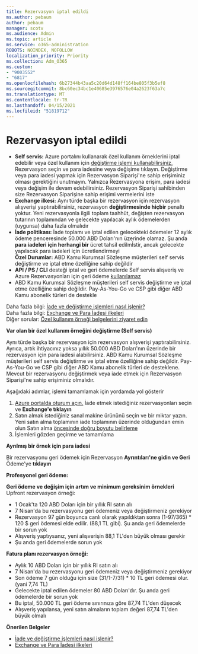 ```yaml
---
title: Rezervasyon iptal edildi
ms.author: pebaum
author: pebaum
manager: scotv
ms.audience: Admin
ms.topic: article
ms.service: o365-administration
ROBOTS: NOINDEX, NOFOLLOW
localization_priority: Priority
ms.collection: Adm_O365
ms.custom:
- "9003552"
- "6817"
ms.openlocfilehash: 6b27344b43aa5c20d64d148ff164be805f3b5ef8
ms.sourcegitcommit: 8bc60ec34bc1e40685e3976576e04a2623f63a7c
ms.translationtype: MT
ms.contentlocale: tr-TR
ms.lasthandoff: 04/15/2021
ms.locfileid: "51819712"
---
```

# <a name="cancelling-reservation"></a>Rezervasyon iptal edildi

- **Self servis:** Azure portalını kullanarak özel kullanım örneklerini iptal edebilir veya özel kullanım için [değiştirme işlemi kullanabilirsiniz.](https://portal.azure.com/#blade/Microsoft_Azure_Reservations/ReservationsBrowseBlade) Rezervasyon seçin ve para iadesine veya değişime tıklayın. Değiştirme veya para iadesi yapmak için Rezervasyon Siparişi'ne sahip erişiminiz olması gerektiğini unutmayın. Yalnızca Rezervasyona erişim, para iadesi veya değişim ile devam edebilirsiniz. Rezervasyon Siparişi sahibinden size Rezervasyon Siparişine sahip erişimi vermelerini iste
- **Exchange ilkesi:** Aynı türde başka bir rezervasyon için rezervasyon alışverişi yaptırabilirsiniz, rezervasyon **değiştirmesinde hiçbir** penaltı yoktur. Yeni rezervasyonla ilgili toplam taahhüt, değişten rezervasyon tutarının toplamından ve gelecekte yapılacak aylık ödemelerden (uygunsa) daha fazla olmalıdır
- **İade politikası:** İade toplamı ve iptal edilen gelecekteki ödemeler 12 aylık ödeme penceresinde 50.000 ABD Doları'nın üzerinde olamaz. Şu anda **para iadeleri için herhangi bir** ücret tahsil edilmİstir, ancak gelecekte yapılacak para iadeleri için ücretlendirmeyi  
    **Özel Durumlar:** ABD Kamu Kurumsal Sözleşme müşterileri self servis değiştirme ve iptal etme özelliğine sahip değildir
- **API / PS / CLI** desteği iptal ve geri ödemelerde Self servis alışveriş ve Azure Rezervasyonları için geri ödeme [kullanılamaz](https://docs.microsoft.com/azure/cost-management-billing/reservations/exchange-and-refund-azure-reservations?WT.mc_id=Portal-Microsoft_Azure_Support)
- ABD Kamu Kurumsal Sözleşme müşterileri self servis değiştirme ve iptal etme özelliğine sahip değildir. Pay-As-You-Go ve CSP gibi diğer ABD Kamu abonelik türleri de destekle

Daha fazla bilgi: [İade ve değiştirme işlemleri nasıl işlenir?](https://docs.microsoft.com/azure/billing/billing-azure-reservations-self-service-exchange-and-refund?WT.mc_id=Portal-Microsoft_Azure_Support#how-return-and-exchange-transactions-are-processed)  
Daha fazla bilgi: [Exchange ve Para İadesi ilkeleri](https://docs.microsoft.com/azure/billing/billing-azure-reservations-self-service-exchange-and-refund?WT.mc_id=Portal-Microsoft_Azure_Support#exchange-policies)  
Diğer sorular: [Özel kullanım örneği belgelerini ziyaret edin](https://docs.microsoft.com/azure/billing/billing-save-compute-costs-reservations?WT.mc_id=Portal-Microsoft_Azure_Support)

**Var olan bir özel kullanım örneğini değiştirme (Self servis)**

Aynı türde başka bir rezervasyon için rezervasyon alışverişi yaptırabilirsiniz. Ayrıca, artık ihtiyacınız yoksa yıllık 50.000 ABD Doları'nın üzerinde bir rezervasyon için para iadesi alabilirsiniz. ABD Kamu Kurumsal Sözleşme müşterileri self servis değiştirme ve iptal etme özelliğine sahip değildir. Pay-As-You-Go ve CSP gibi diğer ABD Kamu abonelik türleri de desteklene. Mevcut bir rezervasyonu değiştirmek veya iade etmek için Rezervasyon Siparişi'ne sahip erişiminiz olmalıdır.

Aşağıdaki adımlar, işlemi tamamlamak için yordamda yol gösterir

1. [Azure portalda oturum açın.](https://portal.azure.com/#blade/Microsoft_Azure_Reservations/ReservationsBrowseBlade) İade etmek istediğiniz rezervasyonları seçin ve **Exchange'e tıklayın**
2. Satın almak istediğiniz sanal makine ürününü seçin ve bir miktar yazın. Yeni satın alma toplamının iade toplamının üzerinde olduğundan emin olun Satın alma [öncesinde doğru boyutu belirleme](https://docs.microsoft.com/azure/virtual-machines/windows/prepay-reserved-vm-instances?WT.mc_id=Portal-Microsoft_Azure_Support#determine-the-right-vm-size-before-you-buy)
3. İşlemleri gözden geçirme ve tamamlama

**Ayrılmış bir örnek için para iadesi**

Bir rezervasyonu geri ödemek için Rezervasyon **Ayrıntıları'ne gidin ve Geri** Ödeme'ye **tıklayın**

**Profesyonel geri ödeme:**

**Geri ödeme ve değişim için artım ve minimum gereksinim örnekleri**  
Upfront rezervasyon örneği:

- 1 Ocak'ta 120 ABD Doları için bir yıllık RI satın alı
- 7 Nisan'da bu rezervasyonu geri ödemeniz veya değiştirmeniz gerekiyor
- Rezervasyon 97 gün boyunca canlı olarak yapıldıktan sonra (1-97/365) * 120 $ geri ödemesi elde edilir. (88,1 TL gibi). Şu anda geri ödemelerde bir sorun yok
- Alışveriş yaptıysanız, yeni alışverişin 88,1 TL'den büyük olması gerekir
- Şu anda geri ödemelerde sorun yok

**Fatura planı rezervasyon örneği:**

- Aylık 10 ABD Doları için bir yıllık RI satın alı
- 7 Nisan'da bu rezervasyonu geri ödemeniz veya değiştirmeniz gerekiyor
- Son ödeme 7 gün olduğu için size (31/1-7/31) * 10 TL geri ödemesi olur. (yani 7,74 TL)
- Gelecekte iptal edilen ödemeler 80 ABD Doları'dır. Şu anda geri ödemelerde bir sorun yok
- Bu iptal, 50.000 TL geri ödeme sınırınıza göre 87,74 TL'den düşecek
- Alışveriş yapılansa, yeni satın almaların toplam değeri 87,74 TL'den büyük olmalı

**Önerilen Belgeler**

- [İade ve değiştirme işlemleri nasıl işlenir?](https://docs.microsoft.com/azure/billing/billing-azure-reservations-self-service-exchange-and-refund?WT.mc_id=Portal-Microsoft_Azure_Support#how-return-and-exchange-transactions-are-processed)
- [Exchange ve Para İadesi ilkeleri](https://docs.microsoft.com/azure/billing/billing-azure-reservations-self-service-exchange-and-refund?WT.mc_id=Portal-Microsoft_Azure_Support#exchange-policies)
